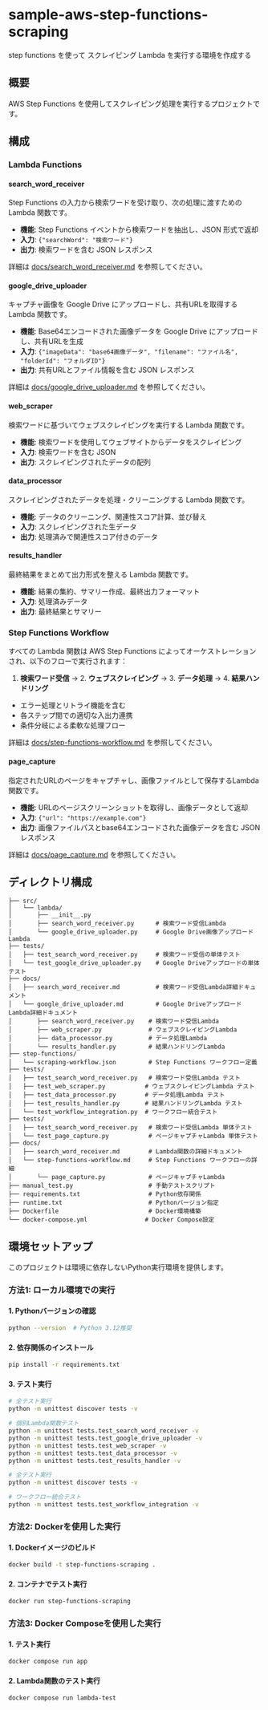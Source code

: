 # sample-aws-step-functions-scraping
step functions を使って スクレイピング Lambda を実行する環境を作成する

## 概要

AWS Step Functions を使用してスクレイピング処理を実行するプロジェクトです。

## 構成

### Lambda Functions

#### search_word_receiver
Step Functions の入力から検索ワードを受け取り、次の処理に渡すための Lambda 関数です。

- **機能**: Step Functions イベントから検索ワードを抽出し、JSON 形式で返却
- **入力**: `{"searchWord": "検索ワード"}`
- **出力**: 検索ワードを含む JSON レスポンス

詳細は [docs/search_word_receiver.md](docs/search_word_receiver.md) を参照してください。

#### google_drive_uploader
キャプチャ画像を Google Drive にアップロードし、共有URLを取得する Lambda 関数です。

- **機能**: Base64エンコードされた画像データを Google Drive にアップロードし、共有URLを生成
- **入力**: `{"imageData": "base64画像データ", "filename": "ファイル名", "folderId": "フォルダID"}`
- **出力**: 共有URLとファイル情報を含む JSON レスポンス

詳細は [docs/google_drive_uploader.md](docs/google_drive_uploader.md) を参照してください。

#### web_scraper
検索ワードに基づいてウェブスクレイピングを実行する Lambda 関数です。

- **機能**: 検索ワードを使用してウェブサイトからデータをスクレイピング
- **入力**: 検索ワードを含む JSON
- **出力**: スクレイピングされたデータの配列

#### data_processor
スクレイピングされたデータを処理・クリーニングする Lambda 関数です。

- **機能**: データのクリーニング、関連性スコア計算、並び替え
- **入力**: スクレイピングされた生データ
- **出力**: 処理済みで関連性スコア付きのデータ

#### results_handler
最終結果をまとめて出力形式を整える Lambda 関数です。

- **機能**: 結果の集約、サマリー作成、最終出力フォーマット
- **入力**: 処理済みデータ
- **出力**: 最終結果とサマリー

### Step Functions Workflow

すべての Lambda 関数は AWS Step Functions によってオーケストレーションされ、以下のフローで実行されます：

1. **検索ワード受信** → 2. **ウェブスクレイピング** → 3. **データ処理** → 4. **結果ハンドリング**

- エラー処理とリトライ機能を含む
- 各ステップ間での適切な入出力連携
- 条件分岐による柔軟な処理フロー

詳細は [docs/step-functions-workflow.md](docs/step-functions-workflow.md) を参照してください。

#### page_capture
指定されたURLのページをキャプチャし、画像ファイルとして保存するLambda関数です。

- **機能**: URLのページスクリーンショットを取得し、画像データとして返却
- **入力**: `{"url": "https://example.com"}`
- **出力**: 画像ファイルパスとbase64エンコードされた画像データを含む JSON レスポンス

詳細は [docs/page_capture.md](docs/page_capture.md) を参照してください。

## ディレクトリ構成

```
├── src/
│   └── lambda/
│       ├── __init__.py
│       ├── search_word_receiver.py      # 検索ワード受信Lambda
│       └── google_drive_uploader.py     # Google Drive画像アップロードLambda
├── tests/
│   ├── test_search_word_receiver.py     # 検索ワード受信の単体テスト
│   └── test_google_drive_uploader.py    # Google Driveアップロードの単体テスト
├── docs/
│   ├── search_word_receiver.md          # 検索ワード受信Lambda詳細ドキュメント
│   └── google_drive_uploader.md         # Google DriveアップロードLambda詳細ドキュメント
│       ├── search_word_receiver.py    # 検索ワード受信Lambda
│       ├── web_scraper.py             # ウェブスクレイピングLambda
│       ├── data_processor.py          # データ処理Lambda
│       └── results_handler.py         # 結果ハンドリングLambda
├── step-functions/
│   └── scraping-workflow.json         # Step Functions ワークフロー定義
├── tests/
│   ├── test_search_word_receiver.py   # 検索ワード受信Lambda テスト
│   ├── test_web_scraper.py           # ウェブスクレイピングLambda テスト
│   ├── test_data_processor.py        # データ処理Lambda テスト
│   ├── test_results_handler.py       # 結果ハンドリングLambda テスト
│   └── test_workflow_integration.py  # ワークフロー統合テスト
├── tests/
│   ├── test_search_word_receiver.py   # 検索ワード受信Lambda 単体テスト
│   └── test_page_capture.py           # ページキャプチャLambda 単体テスト
├── docs/
│   ├── search_word_receiver.md        # Lambda関数の詳細ドキュメント
│   └── step-functions-workflow.md     # Step Functions ワークフローの詳細
│       └── page_capture.py            # ページキャプチャLambda
├── manual_test.py                     # 手動テストスクリプト
├── requirements.txt                   # Python依存関係
├── runtime.txt                        # Pythonバージョン指定
├── Dockerfile                         # Docker環境構築
└── docker-compose.yml                # Docker Compose設定
```

## 環境セットアップ

このプロジェクトは環境に依存しないPython実行環境を提供します。

### 方法1: ローカル環境での実行

#### 1. Pythonバージョンの確認
```bash
python --version  # Python 3.12推奨
```

#### 2. 依存関係のインストール
```bash
pip install -r requirements.txt
```

#### 3. テスト実行
```bash
# 全テスト実行
python -m unittest discover tests -v

# 個別Lambda関数テスト
python -m unittest tests.test_search_word_receiver -v
python -m unittest tests.test_google_drive_uploader -v
python -m unittest tests.test_web_scraper -v
python -m unittest tests.test_data_processor -v
python -m unittest tests.test_results_handler -v

# 全テスト実行
python -m unittest discover tests -v

# ワークフロー統合テスト
python -m unittest tests.test_workflow_integration -v
```

### 方法2: Dockerを使用した実行

#### 1. Dockerイメージのビルド
```bash
docker build -t step-functions-scraping .
```

#### 2. コンテナでテスト実行
```bash
docker run step-functions-scraping
```

### 方法3: Docker Composeを使用した実行

#### 1. テスト実行
```bash
docker compose run app
```

#### 2. Lambda関数のテスト実行
```bash
docker compose run lambda-test
```